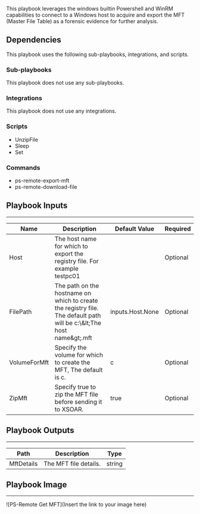 This playbook leverages the windows builtin Powershell and WinRM capabilities to connect to a Windows host to acquire and export the MFT (Master File Table) as a forensic evidence for further analysis.

## Dependencies
This playbook uses the following sub-playbooks, integrations, and scripts.

### Sub-playbooks
This playbook does not use any sub-playbooks.

### Integrations
This playbook does not use any integrations.

### Scripts
* UnzipFile
* Sleep
* Set

### Commands
* ps-remote-export-mft
* ps-remote-download-file

## Playbook Inputs
---

| **Name** | **Description** | **Default Value** | **Required** |
| --- | --- | --- | --- |
| Host | The host name for which to export the registry file. For example testpc01 |  | Optional |
| FilePath | The path on the hostname on which to create the registry file. The default path will be c:\\&amp;lt;The host name&amp;gt;.mft | inputs.Host.None | Optional |
| VolumeForMft | Specify the volume for which to create the MFT, The default is c.<br/> | c | Optional |
| ZipMft | Specify true to zip the MFT file before sending it to XSOAR. | true | Optional |

## Playbook Outputs
---

| **Path** | **Description** | **Type** |
| --- | --- | --- |
| MftDetails | The MFT file details. | string |

## Playbook Image
---
![PS-Remote Get MFT](Insert the link to your image here)